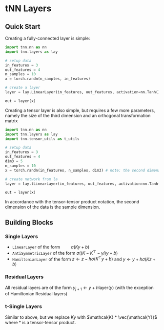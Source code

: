 # tNN Layers

## Quick Start

Creating a fully-connected layer is simple: 
```python
import tnn.nn as nn
import tnn.layers as lay

# setup data
in_features = 3
out_features = 4
n_samples = 10
x = torch.randn(n_samples, in_features)

# create a layer
layer = lay.LinearLayer(in_features, out_features, activation=nn.Tanh())

out = layer(x)
```

Creating a tensor layer is also simple, but requires a few more parameters, namely the size of the third dimension and an orthogonal transformation matrix
```python
import tnn.nn as nn
import tnn.layers as lay
import tnn.tensor_utils as t_utils

# setup data
in_features = 3
out_features = 4
dim3 = 5
n_samples = 10
x = torch.randn(in_features, n_samples, dim3) # note: the second dimension is the sample dimension

# create network from la
layer = lay.tLinearLayer(in_features, out_features, activation=nn.Tanh())

out = layer(x)
```
In accordance with the tensor-tensor product notation, the second dimension of the data is the sample dimension.


## Building Blocks

### Single Layers

* `LinearLayer` of the form $\qquad \sigma(Ky + b)$
* `AntiSymmetricLayer` of the form $\sigma((K - K^\top - \gamma I) y + b)$
* `HamiltonianLayer` of the form $z \gets z - h\sigma(K^\top y + b)$ and $y \gets  y + h \sigma(K z + b)$

### Residual Layers
All residual layers are of the form $y_{j+1} \gets y + h \text{layer}(y)$ (with the exception of Hamiltonian Residual layers)

### t-Single Layers
Similar to above, but we replace $Ky$ with $\mathcal{K} * \vec{\mathcal{Y}}$ where $*$ is a tensor-tensor product.

